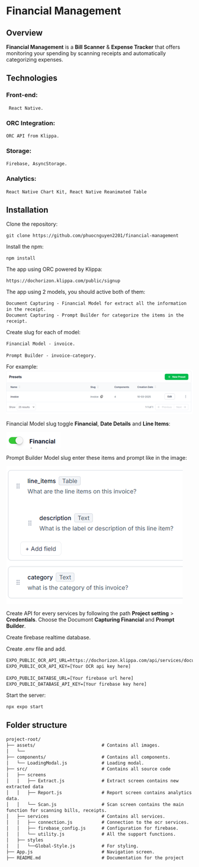 # Financial Management

## Overview

**Financial Management** is a **Bill Scanner** & **Expense Tracker** that offers monitoring your spending by scanning receipts and automatically categorizing expenses. 

## Technologies

### Front-end:
     React Native.
### ORC Integration: 
    ORC API from Klippa.
### Storage: 
    Firebase, AsyncStorage.
### Analytics: 
    React Native Chart Kit, React Native Reanimated Table

## Installation

Clone the repository:

    git clone https://github.com/phuocnguyen2201/financial-management

Install the npm:

    npm install

The app using ORC powered by Klippa:

    https://dochorizon.klippa.com/public/signup

The app using 2 models, you should active both of them:

    Document Capturing - Financial Model for extract all the information in the receipt.
    Document Capturing - Prompt Builder for categorize the items in the receipt.

Create slug for each of model:

    Financial Model - invoice.
    
    Prompt Builder - invoice-category.

For example:
![Financial model's slug](/assets/financial-model-slug.PNG)

Financial Model slug toggle **Financial**, **Date Details** and **Line Items**:

![Financial model slug's details](/assets/financial.PNG)

Prompt Builder Model slug enter these items and prompt like in the image:

![Prompt builder slug's details](/assets/prompt.PNG)


Create API for every services by following the path **Project setting** > **Credentials**. Choose the Documont **Capturing Financial** and **Prompt Builder**.

Create firebase realtime database.

Create .env file and add.

    EXPO_PUBLIC_OCR_API_URL=https://dochorizon.klippa.com/api/services/document_capturing/v1
    EXPO_PUBLIC_OCR_API_KEY=[Your OCR api key here]

    EXPO_PUBLIC_DATABSE_URL=[Your firebase url here]
    EXPO_PUBLIC_DATABASE_API_KEY=[Your firebase key here]


Start the server:

    npx expo start


## Folder structure
```
project-root/
├── assets/                         # Contains all images.
│   └── 
├── components/                     # Contains all components.
│   └── LoadingModal.js             # Loading modal.
├── src/                            # Contains all source code
│   ├── screens
│   |   ├── Extract.js              # Extract screen contains new extracted data 
│   │   ├── Report.js               # Report screen contains analytics data.
│   │   └── Scan.js                 # Scan screen contains the main function for scanning bills, receipts.
│   ├── services                    # Contains all services.
│   │   ├── connection.js           # Connection to the ocr services.
│   │   ├── firebase_config.js      # Configuration for firebase.
│   │   └── utility.js              # All the support functions.
│   ├── styles
│   │   └──Global-Style.js          # For styling.
├── App.js                          # Navigation screen.
├── README.md                       # Documentation for the project
```
